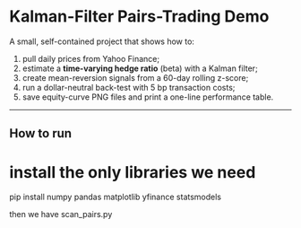 # Kalman-Filter Pairs-Trading Demo

A small, self-contained project that shows how to:

1. pull daily prices from Yahoo Finance;
2. estimate a **time-varying hedge ratio** (beta) with a Kalman filter;
3. create mean-reversion signals from a 60-day rolling z-score;
4. run a dollar-neutral back-test with 5 bp transaction costs;
5. save equity-curve PNG files and print a one-line performance table.

---

## How to run


# install the only libraries we need
pip install numpy pandas matplotlib yfinance statsmodels


then we have scan_pairs.py



